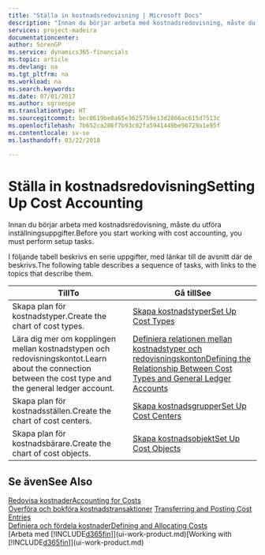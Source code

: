 ```yaml
---
title: "Ställa in kostnadsredovisning | Microsoft Docs"
description: "Innan du börjar arbeta med kostnadsredovisning, måste du utföra inställningsuppgifter."
services: project-madeira
documentationcenter: 
author: SorenGP
ms.service: dynamics365-financials
ms.topic: article
ms.devlang: na
ms.tgt_pltfrm: na
ms.workload: na
ms.search.keywords: 
ms.date: 07/01/2017
ms.author: sgroespe
ms.translationtype: HT
ms.sourcegitcommit: bec0619be0a65e3625759e13d2866ac615d7513c
ms.openlocfilehash: 7b652ca286f7b93c82fa5941449be96729a1e95f
ms.contentlocale: sv-se
ms.lasthandoff: 03/22/2018

---
```

# <a name="setting-up-cost-accounting"></a><span data-ttu-id="1662d-103">Ställa in kostnadsredovisning</span><span class="sxs-lookup"><span data-stu-id="1662d-103">Setting Up Cost Accounting</span></span>
<span data-ttu-id="1662d-104">Innan du börjar arbeta med kostnadsredovisning, måste du utföra inställningsuppgifter.</span><span class="sxs-lookup"><span data-stu-id="1662d-104">Before you start working with cost accounting, you must perform setup tasks.</span></span>  

 <span data-ttu-id="1662d-105">I följande tabell beskrivs en serie uppgifter, med länkar till de avsnitt där de beskrivs.</span><span class="sxs-lookup"><span data-stu-id="1662d-105">The following table describes a sequence of tasks, with links to the topics that describe them.</span></span>

|<span data-ttu-id="1662d-106">Till</span><span class="sxs-lookup"><span data-stu-id="1662d-106">To</span></span>|<span data-ttu-id="1662d-107">Gå till</span><span class="sxs-lookup"><span data-stu-id="1662d-107">See</span></span>|  
|--------|---------|  
|<span data-ttu-id="1662d-108">Skapa plan för kostnadstyper.</span><span class="sxs-lookup"><span data-stu-id="1662d-108">Create the chart of cost types.</span></span>|[<span data-ttu-id="1662d-109">Skapa kostnadstyper</span><span class="sxs-lookup"><span data-stu-id="1662d-109">Set Up Cost Types</span></span>](finance-how-to-set-up-cost-types.md)|  
|<span data-ttu-id="1662d-110">Lära dig mer om kopplingen mellan kostnadstypen och redovisningskontot.</span><span class="sxs-lookup"><span data-stu-id="1662d-110">Learn about the connection between the cost type and the general ledger account.</span></span>|[<span data-ttu-id="1662d-111">Definiera relationen mellan kostnadstyper och redovisningskonton</span><span class="sxs-lookup"><span data-stu-id="1662d-111">Defining the Relationship Between Cost Types and General Ledger Accounts</span></span>](finance-defining-the-relationship-between-cost-types-and-general-ledger-accounts.md)|  
|<span data-ttu-id="1662d-112">Skapa plan för kostnadsställen.</span><span class="sxs-lookup"><span data-stu-id="1662d-112">Create the chart of cost centers.</span></span>|[<span data-ttu-id="1662d-113">Skapa kostnadsgrupper</span><span class="sxs-lookup"><span data-stu-id="1662d-113">Set Up Cost Centers</span></span>](finance-how-to-set-up-cost-centers.md)|  
|<span data-ttu-id="1662d-114">Skapa plan för kostnadsbärare.</span><span class="sxs-lookup"><span data-stu-id="1662d-114">Create the chart of cost objects.</span></span>|[<span data-ttu-id="1662d-115">Skapa kostnadsobjekt</span><span class="sxs-lookup"><span data-stu-id="1662d-115">Set Up Cost Objects</span></span>](finance-how-to-set-up-cost-objects.md)|  

## <a name="see-also"></a><span data-ttu-id="1662d-116">Se även</span><span class="sxs-lookup"><span data-stu-id="1662d-116">See Also</span></span>  
[<span data-ttu-id="1662d-117">Redovisa kostnader</span><span class="sxs-lookup"><span data-stu-id="1662d-117">Accounting for Costs</span></span>](finance-manage-cost-accounting.md)  
<span data-ttu-id="1662d-118">[Överföra och bokföra kostnadstransaktioner](finance-transfer-and-post-cost-entries.md) </span><span class="sxs-lookup"><span data-stu-id="1662d-118">[Transferring and Posting Cost Entries](finance-transfer-and-post-cost-entries.md) </span></span>  
[<span data-ttu-id="1662d-119">Definiera och fördela kostnader</span><span class="sxs-lookup"><span data-stu-id="1662d-119">Defining and Allocating Costs</span></span>](finance-define-and-allocate-costs.md)  
<span data-ttu-id="1662d-120">[Arbeta med [!INCLUDE[d365fin](includes/d365fin_md.md)]](ui-work-product.md)</span><span class="sxs-lookup"><span data-stu-id="1662d-120">[Working with [!INCLUDE[d365fin](includes/d365fin_md.md)]](ui-work-product.md)</span></span>

